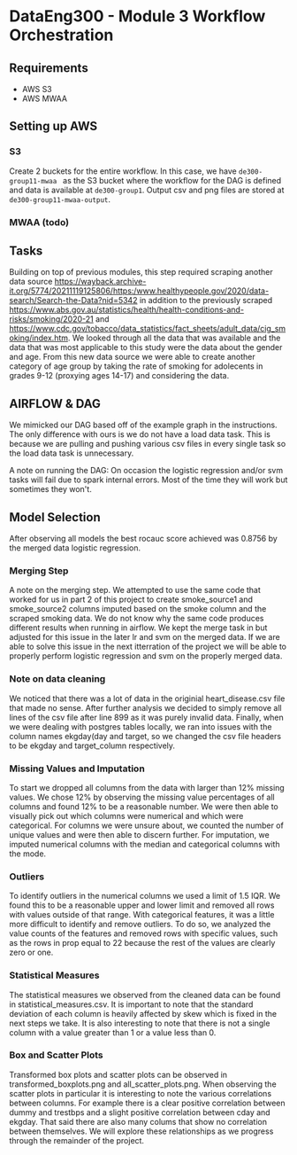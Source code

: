 # DataEng300 - Module 3 Workflow Orchestration

## Requirements

- AWS S3
- AWS MWAA

## Setting up AWS
### S3
Create 2 buckets for the entire workflow. In this case, we have `de300-group11-mwaa ` as the S3 bucket where the workflow for the DAG is defined and data is available at `de300-group1`. Output csv and png files are stored at `de300-group11-mwaa-output`.
### MWAA (todo)


## Tasks
Building on top of previous modules, this step required scraping another data source https://wayback.archive-it.org/5774/20211119125806/https:/www.healthypeople.gov/2020/data-search/Search-the-Data?nid=5342 in addition to the previously scraped https://www.abs.gov.au/statistics/health/health-conditions-and-risks/smoking/2020-21 and https://www.cdc.gov/tobacco/data_statistics/fact_sheets/adult_data/cig_smoking/index.htm. We looked through all the data that was available and the data that was most applicable to this study were the data about the gender and age. From this new data source we were able to create another category of age group by taking the rate of smoking for adolecents in grades 9-12 (proxying ages 14-17) and considering the data.

## AIRFLOW & DAG
We mimicked our DAG based off of the example graph in the instructions. The only difference with ours is we do not have a load data task. This is because we are pulling and pushing various csv files in every single task so the load data task is unnecessary.

A note on running the DAG: On occasion the logistic regression and/or svm tasks will fail due to spark internal errors. Most of the time they will work but sometimes they won't. 

## Model Selection
After observing all models the best rocauc score achieved was 0.8756 by the merged data logistic regression.


### Merging Step
A note on the merging step. We attempted to use the same code that worked for us in part 2 of this project to create smoke_source1 and smoke_source2 columns imputed based on the smoke column and the scraped smoking data. We do not know why the same code produces different results when running in airflow. We kept the merge task in but adjusted for this issue in the later lr and svm on the merged data. If we are able to solve this issue in the next itterration of the project we will be able to properly perform logistic regression and svm on the properly merged data.

### Note on data cleaning
We noticed that there was a lot of data in the originial heart_disease.csv file that made no sense. After further analysis we decided to simply remove all lines of the csv file after line 899 as it was purely invalid data. Finally, when we were dealing with postgres tables locally, we ran into issues with the column names ekgday(day and target, so we changed the csv file headers to be ekgday and target_column respectively.

### Missing Values and Imputation
To start we dropped all columns from the data with larger than 12% missing values. We chose 12% by observing the missing value percentages of all columns and found 12% to be a reasonable number. We were then able to visually pick out which columns were numerical and which were categorical. For columns we were unsure about, we counted the number of unique values and were then able to discern further. For imputation, we imputed numerical columns with the median and categorical columns with the mode. 

### Outliers
To identify outliers in the numerical columns we used a limit of 1.5 IQR. We found this to be a reasonable upper and lower limit and removed all rows with values outside of that range. With categorical features, it was a little more difficult to identify and remove outliers. To do so, we analyzed the value counts of the features and removed rows with specific values, such as the rows in prop equal to 22 because the rest of the values are clearly zero or one.

### Statistical Measures
The statistical measures we observed from the cleaned data can be found in statistical_measures.csv. It is important to note that the standard deviation of each column is heavily affected by skew which is fixed in the next steps we take. It is also interesting to note that there is not a single column with a value greater than 1 or a value less than 0.

### Box and Scatter Plots
Transformed box plots and scatter plots can be observed in transformed_boxplots.png and all_scatter_plots.png. When observing the scatter plots in particular it is interesting to note the various correlations between columns. For example there is a clear positive correlation between dummy and trestbps and a slight positive correlation between cday and ekgday. That said there are also many colums that show no correlation between themselves. We will explore these relationships as we progress through the remainder of the project.